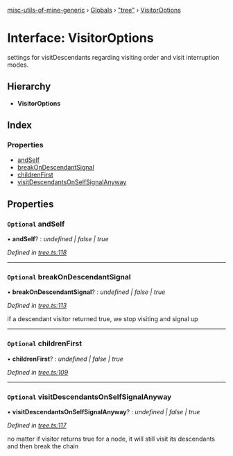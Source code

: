 [misc-utils-of-mine-generic](../README.md) › [Globals](../globals.md) › ["tree"](../modules/_tree_.md) › [VisitorOptions](_tree_.visitoroptions.md)

# Interface: VisitorOptions

settings for visitDescendants regarding visiting order and visit interruption modes.

## Hierarchy

* **VisitorOptions**

## Index

### Properties

* [andSelf](_tree_.visitoroptions.md#optional-andself)
* [breakOnDescendantSignal](_tree_.visitoroptions.md#optional-breakondescendantsignal)
* [childrenFirst](_tree_.visitoroptions.md#optional-childrenfirst)
* [visitDescendantsOnSelfSignalAnyway](_tree_.visitoroptions.md#optional-visitdescendantsonselfsignalanyway)

## Properties

### `Optional` andSelf

• **andSelf**? : *undefined | false | true*

*Defined in [tree.ts:118](https://github.com/cancerberoSgx/misc-utils-of-mine/blob/c59015f/misc-utils-of-mine-generic/src/tree.ts#L118)*

___

### `Optional` breakOnDescendantSignal

• **breakOnDescendantSignal**? : *undefined | false | true*

*Defined in [tree.ts:113](https://github.com/cancerberoSgx/misc-utils-of-mine/blob/c59015f/misc-utils-of-mine-generic/src/tree.ts#L113)*

if a descendant visitor returned true, we stop visiting and signal up

___

### `Optional` childrenFirst

• **childrenFirst**? : *undefined | false | true*

*Defined in [tree.ts:109](https://github.com/cancerberoSgx/misc-utils-of-mine/blob/c59015f/misc-utils-of-mine-generic/src/tree.ts#L109)*

___

### `Optional` visitDescendantsOnSelfSignalAnyway

• **visitDescendantsOnSelfSignalAnyway**? : *undefined | false | true*

*Defined in [tree.ts:117](https://github.com/cancerberoSgx/misc-utils-of-mine/blob/c59015f/misc-utils-of-mine-generic/src/tree.ts#L117)*

no matter if visitor returns true for a node, it will still visit its descendants and then break the chain
